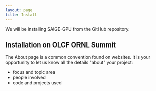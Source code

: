 ```yaml
---
layout: page
title: Install
---
```


We will be installing SAIGE-GPU from the GitHub repository.

## Installation on OLCF ORNL Summit

The About page is a common convention found on websites.
It is your opportunity to let us know all the details "about" your project:

- focus and topic area
- people involved
- code and projects used
